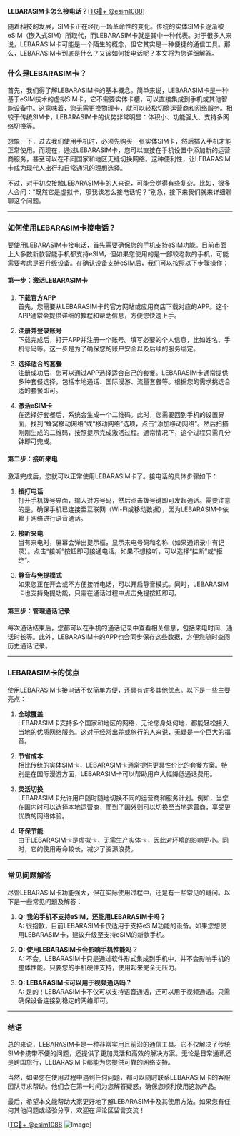 **LEBARASIM卡怎么接电话？**[[TG💪+ @esim1088](https://t.me/s/esim1088)]

随着科技的发展，SIM卡正在经历一场革命性的变化。传统的实体SIM卡逐渐被eSIM（嵌入式SIM）所取代，而LEBARASIM卡就是其中一种代表。对于很多人来说，LEBARASIM卡可能是一个陌生的概念，但它其实是一种便捷的通信工具。那么，LEBARASIM卡到底是什么？又该如何接电话呢？本文将为您详细解答。

### 什么是LEBARASIM卡？

首先，我们得了解LEBARASIM卡的基本概念。简单来说，LEBARASIM卡是一种基于eSIM技术的虚拟SIM卡，它不需要实体卡槽，可以直接集成到手机或其他智能设备中。这意味着，您无需更换物理卡，就可以轻松切换运营商和网络服务。相较于传统SIM卡，LEBARASIM卡的优势非常明显：体积小、功能强大、支持多网络切换等。

想象一下，过去我们使用手机时，必须先购买一张实体SIM卡，然后插入手机才能正常使用。而现在，通过LEBARASIM卡，您可以直接在手机设置中添加新的运营商服务，甚至可以在不同国家和地区无缝切换网络。这种便利性，让LEBARASIM卡成为现代人出行和日常通讯的理想选择。

不过，对于初次接触LEBARASIM卡的人来说，可能会觉得有些复杂。比如，很多人会问：“既然它是虚拟卡，那我该怎么接电话呢？”别急，接下来我们就来详细聊聊这个问题。

---

### 如何使用LEBARASIM卡接电话？

要使用LEBARASIM卡接电话，首先需要确保您的手机支持eSIM功能。目前市面上大多数新款智能手机都支持eSIM，但如果您使用的是一部较老款的手机，可能需要考虑是否升级设备。在确认设备支持eSIM后，我们可以按照以下步骤操作：

#### **第一步：激活LEBARASIM卡**

1. **下载官方APP**  
   首先，您需要从LEBARASIM卡的官方网站或应用商店下载对应的APP。这个APP通常会提供详细的教程和帮助信息，方便您快速上手。

2. **注册并登录账号**  
   下载完成后，打开APP并注册一个账号。填写必要的个人信息，比如姓名、手机号码等。这一步是为了确保您的账户安全以及后续的服务绑定。

3. **选择适合的套餐**  
   注册成功后，您可以通过APP选择适合自己的套餐。LEBARASIM卡通常提供多种套餐选择，包括本地通话、国际漫游、流量套餐等。根据您的需求挑选合适的套餐即可。

4. **激活eSIM卡**  
   在选择好套餐后，系统会生成一个二维码。此时，您需要回到手机的设置界面，找到“蜂窝移动网络”或“移动网络”选项，点击“添加移动网络”。然后扫描刚刚生成的二维码，按照提示完成激活过程。通常情况下，这个过程只需几分钟即可完成。

#### **第二步：接听来电**

激活完成后，您就可以正常使用LEBARASIM卡了。接电话的具体步骤如下：

1. **拨打电话**  
   打开手机拨号界面，输入对方号码，然后点击拨号键即可发起通话。需要注意的是，确保手机已连接至互联网（Wi-Fi或移动数据），因为LEBARASIM卡依赖于网络进行语音通话。

2. **接听来电**  
   当有来电时，屏幕会弹出提示框，显示来电号码和名称（如果通讯录中有记录）。点击“接听”按钮即可接通电话。如果不想接听，可以选择“挂断”或“拒绝”。

3. **静音与免提模式**  
   如果您正在开会或不方便接听电话，可以开启静音模式。同时，LEBARASIM卡也支持免提功能，只需在通话过程中点击免提按钮即可。

#### **第三步：管理通话记录**

每次通话结束后，您都可以在手机的通话记录中查看相关信息，包括来电时间、通话时长等。此外，LEBARASIM卡的APP也会同步保存这些数据，方便您随时查阅历史通话记录。

---

### LEBARASIM卡的优点

使用LEBARASIM卡接电话不仅简单方便，还具有许多其他优点。以下是一些主要亮点：

1. **全球覆盖**  
   LEBARASIM卡支持多个国家和地区的网络，无论您身处何地，都能轻松接入当地的优质网络服务。这对于经常出差或旅行的人来说，无疑是一个巨大的福音。

2. **节省成本**  
   相比传统的实体SIM卡，LEBARASIM卡通常提供更具性价比的套餐方案。特别是在国际漫游方面，LEBARASIM卡可以帮助用户大幅降低通话费用。

3. **灵活切换**  
   LEBARASIM卡允许用户随时随地切换不同的运营商和服务计划。例如，当您在国内时可以选择本地运营商，而到了国外则可以切换至当地运营商，享受更优质的网络体验。

4. **环保节能**  
   由于LEBARASIM卡是虚拟卡，无需生产实体卡，因此对环境的影响更小。同时，它的使用寿命较长，减少了资源浪费。

---

### 常见问题解答

尽管LEBARASIM卡功能强大，但在实际使用过程中，还是有一些常见的疑问。以下是一些常见问题及解答：

1. **Q: 我的手机不支持eSIM，还能用LEBARASIM卡吗？**  
   A: 很抱歉，目前LEBARASIM卡仅适用于支持eSIM功能的设备。如果您想使用LEBARASIM卡，建议升级至支持eSIM的新款手机。

2. **Q: 使用LEBARASIM卡会影响手机性能吗？**  
   A: 不会。LEBARASIM卡只是通过软件形式集成到手机中，并不会影响手机的整体性能。只要您的手机硬件支持，使用起来完全无压力。

3. **Q: LEBARASIM卡可以用于视频通话吗？**  
   A: 是的！LEBARASIM卡不仅可以支持语音通话，还可以用于视频通话。只需确保设备连接到稳定的网络即可。

---

### 结语

总的来说，LEBARASIM卡是一种非常实用且前沿的通信工具。它不仅解决了传统SIM卡携带不便的问题，还提供了更加灵活和高效的解决方案。无论是日常通讯还是跨国旅行，LEBARASIM卡都能为您提供可靠的网络支持。

当然，如果您在使用过程中遇到任何问题，都可以随时联系LEBARASIM卡的客服团队寻求帮助。他们会在第一时间为您解答疑惑，确保您顺利使用这款产品。

最后，希望本文能帮助大家更好地了解LEBARASIM卡及其使用方法。如果您有任何其他问题或经验分享，欢迎在评论区留言交流！

[[TG💪+ @esim1088](https://t.me/s/esim1088) ![Image](https://i.postimg.cc/4NQfJmqS/Snipaste-2025-05-13-00-14-12.png)]